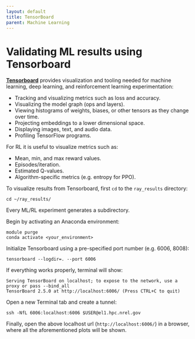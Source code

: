 ```yaml
---
layout: default
title: TensorBoard 
parent: Machine Learning
---
```



# Validating ML results using Tensorboard

[**Tensorboard**](https://www.tensorflow.org/tensorboard) provides visualization and tooling needed for machine learning, deep learning, and reinforcement learning experimentation:
 * Tracking and visualizing metrics such as loss and accuracy.
 * Visualizing the model graph (ops and layers).
 * Viewing histograms of weights, biases, or other tensors as they change over time.
 * Projecting embeddings to a lower dimensional space.
 * Displaying images, text, and audio data.
 * Profiling TensorFlow programs.

For RL it is useful to visualize metrics such as:
 * Mean, min, and max reward values.
 * Episodes/iteration.
 * Estimated Q-values.
 * Algorithm-specific metrics (e.g. entropy for PPO).
 
To visualize results from Tensorboard, first `cd` to the `ray_results` directory:
```
cd ~/ray_results/
```
Every ML/RL experiment generates a subdirectory.

Begin by activating an Anaconda environment:
```
module purge
conda activate <your_environment>
```
Initialize Tensorboard using a pre-specified port number (e.g. 6006, 8008):
```
tensorboard --logdir=. --port 6006
```
If everything works properly, terminal will show:
```
Serving TensorBoard on localhost; to expose to the network, use a proxy or pass --bind_all
TensorBoard 2.5.0 at http://localhost:6006/ (Press CTRL+C to quit)
```
Open a new Terminal tab and create a tunnel:
```
ssh -NfL 6006:localhost:6006 $USER@el1.hpc.nrel.gov
```
Finally, open the above localhost url (`http://localhost:6006/`) in a browser, where all the aforementioned plots will be shown.
